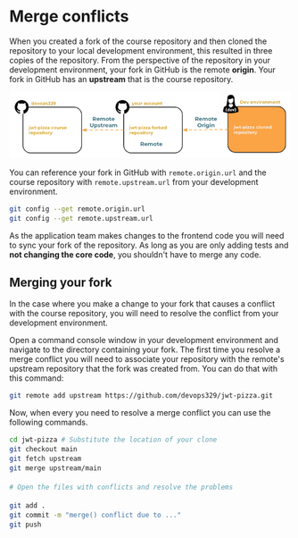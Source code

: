# Merge conflicts

When you created a fork of the course repository and then cloned the repository to your local development environment, this resulted in three copies of the repository. From the perspective of the repository in your development environment, your fork in GitHub is the remote **origin**. Your fork in GitHub has an **upstream** that is the course repository.

![alt text](image.png)

You can reference your fork in GitHub with `remote.origin.url` and the course repository with `remote.upstream.url` from your development environment.

```sh
git config --get remote.origin.url
git config --get remote.upstream.url
```

As the application team makes changes to the frontend code you will need to sync your fork of the repository. As long as you are only adding tests and **not changing the core code**, you shouldn't have to merge any code.

## Merging your fork

In the case where you make a change to your fork that causes a conflict with the course repository, you will need to resolve the conflict from your development environment.

Open a command console window in your development environment and navigate to the directory containing your fork. The first time you resolve a merge conflict you will need to associate your repository with the remote's upstream repository that the fork was created from. You can do that with this command:

```sh
git remote add upstream https://github.com/devops329/jwt-pizza.git
```

Now, when every you need to resolve a merge conflict you can use the following commands.

```sh
cd jwt-pizza # Substitute the location of your clone
git checkout main
git fetch upstream
git merge upstream/main

# Open the files with conflicts and resolve the problems

git add .
git commit -m "merge() conflict due to ..."
git push
```
